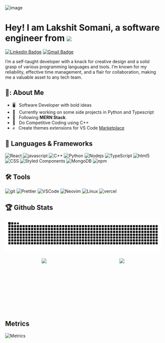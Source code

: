 <!-- <img src="./assets/media/header_.png"> -->
<img alt="image" src="https://github.com/lakshits11/lakshits11/assets/54276661/cd23711a-6d9b-4cf3-b9de-c0069e0ca20b">

<h1>Hey! I am Lakshit Somani, a software engineer from <img src="https://cdn-icons-png.flaticon.com/128/9906/9906480.png" width="24"/></h1>

[![Linkedin Badge](https://img.shields.io/badge/-lakshit--somani-blue?style=flat&logo=Linkedin&logoColor=white&link=https://www.linkedin.com/in/lakshit-somani/)](https://www.linkedin.com/in/lakshit-somani/)
[![Gmail Badge](https://img.shields.io/badge/-lakshits11-c14438?style=flat&logo=Gmail&logoColor=white&link=mailto:lakshits11@gmail.com)](mailto:lakshits11@gmail.com)
<!-- [![Medium Badge](https://img.shields.io/badge/-@jessicalim-000000?style=flat&labelColor=000000&logo=Medium&link=https://medium.com/@jessicalim)](https://medium.com/@jessicalim)
[![Website Badge](https://img.shields.io/badge/-jessicalim.me-47CCCC?style=flat&logo=Google-Chrome&logoColor=white&link=https://jessicalim.me)](https://jessicalim.me)
[![Twitter Badge](https://img.shields.io/badge/-@__jesslim-1ca0f1?style=flat&labelColor=1ca0f1&logo=twitter&logoColor=white&link=https://twitter.com/_jesslim)](https://twitter.com/_jesslim)
[![Instagram Badge](https://img.shields.io/badge/-@__jessicaalim-purple?style=flat&logo=instagram&logoColor=white&link=https://instagram.com/_jessicaalim/)](https://instagram.com/_jessicaalim) -->


I’m a self-taught developer with a knack for creative design and a solid grasp of various programming languages and tools. I’m known for my reliability, effective time management, and a flair for collaboration, making me a valuable asset to any tech team.

## 📔: About Me

- 🖥 &nbsp; Software Developer with bold ideas
- 🔭 &nbsp; Currently working on some side projects in Python and Typescript
- 🌱 &nbsp; Following **MERN Stack**.
- 💬 &nbsp; Do Competitive Coding using C++
- ✊ &nbsp; Create themes extensions for VS Code [Marketplace](https://marketplace.visualstudio.com/publishers/lakshits11/)
<!-- - 🌐 &nbsp; Also learning Machine Learning, Data science -->


## 🚀 Languages & Frameworks

<p>
<img alt="React" src="https://img.shields.io/badge/-React-45b8d8?style=flat&logo=react&logoColor=white" />
<img alt="javascript" src="https://img.shields.io/badge/-Javascript-F9A03C?style=flat&logo=javascript&logoColor=white" />
<img alt="C++" src="https://img.shields.io/badge/-C++-007ACC?style=flat&logo=cplusplus&logoColor=white" />
<img alt="Python" src="https://img.shields.io/badge/-Python-4d70ff?style=flat&logo=python&logoColor=white" />
<img alt="Nodejs" src="https://img.shields.io/badge/-Nodejs-43853d?style=flat&logo=Node.js&logoColor=white" />
<img alt="TypeScript" src="https://img.shields.io/badge/-TypeScript-007ACC?style=flat&logo=typescript&logoColor=white" />
<img alt="html5" src="https://img.shields.io/badge/-HTML5-E34F26?style=flat&logo=html5&logoColor=white" />
<img alt="CSS" src="https://img.shields.io/badge/-CSS-B7178C?style=flat&logo=css3&logoColor=white" />
<img alt="Styled Components" src="https://img.shields.io/badge/-Styled_Components-db7092?style=flat&logo=styled-components&logoColor=white" />
<img alt="MongoDB" src="https://img.shields.io/badge/-MongoDB-13aa52?style=flat&logo=mongodb&logoColor=white" />
<img alt="npm" src="https://img.shields.io/badge/-NPM-CB3837?style=flat&logo=npm&logoColor=white" />
</p>


## 🛠️ Tools
<p>
<img alt="git" src="https://img.shields.io/badge/-Git-F05032?style=flat&logo=git&logoColor=white" />
<img alt="Prettier" src="https://img.shields.io/badge/-Prettier-F9A03C?style=flat&logo=prettier&logoColor=white" />
<img alt="VSCode" src="https://img.shields.io/badge/-VS Code-46a2f1?style=flat&logo=visualstudiocode&logoColor=white" />
<img alt="Neovim" src="https://img.shields.io/badge/-Neovim-13aa52?style=flat&logo=neovim&logoColor=white" />
<img alt="Linux" src="https://img.shields.io/badge/-Linux-311C87?style=flat&logo=linux&logoColor=white" />
<img alt="vercel" src="https://img.shields.io/badge/-Vercel-45b8d8?style=flat&logo=vercel&logoColor=white" />
</p>

<!-- <p>
<img alt="redux" src="https://img.shields.io/badge/-Redux-764ABC?style=flat&logo=redux&logoColor=white" />
<img alt="Webpack" src="https://img.shields.io/badge/-Webpack-8DD6F9?style=flat&logo=webpack&logoColor=white" /> 
<img alt="Docker" src="https://img.shields.io/badge/-Docker-46a2f1?style=flat&logo=docker&logoColor=white" />
<img alt="github actions" src="https://img.shields.io/badge/-Github_Actions-2088FF?style=flat&logo=github-actions&logoColor=white" />
<img alt="Google Cloud Platform" src="https://img.shields.io/badge/-Google_Cloud_Platform-1a73e8?style=flat&logo=google-cloud&logoColor=white" />
<img alt="Insomnia" src="https://img.shields.io/badge/-Insomnia-5849BE?style=flat&logo=insomnia&logoColor=white" />
<img alt="Apollo" src="https://img.shields.io/badge/-Apollo%20GraphQL-311C87?style=flat&logo=apollo-graphql&logoColor=white" />
<img alt="Heroku" src="https://img.shields.io/badge/-Heroku-430098?style=flat&logo=heroku&logoColor=white" />
<img alt="ReactiveX" src="https://img.shields.io/badge/-RxJs-B7178C?style=flat&logo=reactivex&logoColor=white" />
<img alt="GraphQL" src="https://img.shields.io/badge/-GraphQL-E10098?style=flat&logo=graphql&logoColor=white" />
<img alt="Sass" src="https://img.shields.io/badge/-Sass-CC6699?style=flat&logo=sass&logoColor=white" />
<img alt="NestJs" src="https://img.shields.io/badge/-NestJs-ea2845?style=flat&logo=nestjs&logoColor=white" />
<img alt="angular" src="https://img.shields.io/badge/-Angular-DD0031?style=flat&logo=angular&logoColor=white" />
<img alt="Rollup" src="https://img.shields.io/badge/-Rollup-EC4A3F?style=flat&logo=rollup.js&logoColor=white" />
<img alt="d3js" src="https://img.shields.io/badge/-D3.js-F9A03C?style=flat&logo=d3.js&logoColor=white" />
</p> -->

<!-- 
<p>
<img src="./assets/c++.svg" alt="C++" width="48" height="48"/>
<img src="./assets/javascript.svg" alt="JavaScript Logo" width="48" height="48"/>
<img src="./assets/css3.svg" alt="CSS" width="48" height="48"/>
<img src="./assets/html-5.svg" alt="HTML" width="48" height="48"/>
<img src="./assets/react.svg" alt="ReactJS" width="49" height="49"/>
<img src="./assets/nodejs.svg" alt="Node JS" width="48" height="48"/>
<img src="./assets/python-original.svg" alt="ReactJS" width="46" height="46"/>
<img src="./assets/flutter.svg" alt="Flutter" width="40" height="46"/>
</p>
-->

<!-- ## 🙌 Platforms

<p>
<img src="./assets/firebase.svg" alt="Heruko" width="47" height="47"/>
<img src="./assets/heroku-plain.svg" alt="Heruko" width="47" height="47"/>
<img src="./assets/netlify.svg" alt="Heruko" width="47" height="47"/>
</p>

## ✌ Other Development Tools

<p>
<img src="./assets/vscode.svg" alt="VS Code" width="43" height="43"/>
<img src="./assets/git.svg" alt="GIT VCM" width="48" height="48"/>
<!-- <img src="./assets/nginx.svg" alt="Nginx" width="48" height="48"/> -->
<!-- <img src="./assets/postman.png" alt="Postman API" width="48" height="48"/> -->
<!-- <img src="./assets/mongodb.svg" alt="Mongo DB" width="48" height="48"/> -->
<!-- <img src="./assets/wordpress.svg" alt="Wordpress" width="48" height="48"/> -->
<!-- <img src="./assets/linux-original.svg" alt="Linux" width="46" height="46"/> -->
<!-- <img src="./assets/npm.svg" alt="Node Package Manager" width="48" height="46"/>&nbsp; -->
<!-- <img src="./assets/cloudflare-original.svg" alt="JavaScript Logo" width="48" height="46"/> -->
<!-- <img src="./assets/auth0.svg" alt="Auth0" width="44" height="44"/> -->
<!-- <img src="./assets/fiddler.svg" alt="Fiddler HTTP Debugger" width="48" height="48"/> -->
<!-- <img src="./assets/telegram.svg" alt="Telegram" width="48" height="48"/> -->
<!-- </p> -->


## 🏆 Github Stats

![Snake animation](https://github.com/lakshits11/lakshits11/blob/output/github-contribution-grid-snake-dark.svg)

<div style="display:flex;margin:auto;">
  <img  src="https://github-readme-streak-stats.herokuapp.com/?user=lakshits11&theme=radical" style="height:170px;margin:auto" >
<!--   <br/>
  <br/>
  <br/> -->
  <img  src="https://github-readme-stats.vercel.app/api?username=lakshits11&show_icons=true&theme=radical" style="height:170px;margin:auto" >  
</div>

## Metrics

![Metrics](https://metrics.lecoq.io/lakshits11?template=classic&base.community=0&isocalendar=1&activity=1&base=header%2C%20activity%2C%20community%2C%20repositories%2C%20metadata&base.indepth=false&base.hireable=false&base.skip=false&isocalendar=false&isocalendar.duration=full-year&activity=false&activity.limit=5&activity.load=300&activity.days=14&activity.visibility=all&activity.timestamps=false&activity.filter=all&config.timezone=Asia%2FCalcutta)

